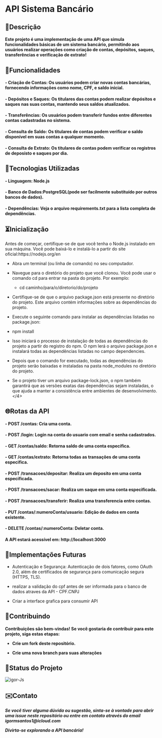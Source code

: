 <h1> API Sistema Bancário </h1>

<h2>📖Descrição</h2>
<h4>Este projeto é uma implementação de uma API que simula funcionalidades básicas de um sistema bancário, permitindo aos usuários realizar operações como criação de contas, depósitos, saques, transferências e verificação de extrato!</h4>

<h2>🔧Funcionalidades</h2>
<h4>- Criação de Contas: Os usuários podem criar novas contas bancárias, fornecendo informações como nome, CPF, e saldo inicial.</h4>
<h4>- Depósitos e Saques: Os titulares das contas podem realizar depósitos e saques nas suas contas, mantendo seus saldos atualizados.</h4>
<h4>- Transferências: Os usuários podem transferir fundos entre diferentes contas cadastradas no sistema.</h4>
<h4>- Consulta de Saldo: Os titulares de contas podem verificar o saldo disponível em suas contas a qualquer momento.</h4>
<h4>- Consulta de Extrato: Os titulares de contas podem verificar os registros de deposisto e saques por dia.</h4>

<h2>📡Tecnologias Utilizadas</h2>
 <h4>- Linguagem: Node.js</h4>
 <h4>- Banco de Dados:PostgreSQL(pode ser facilmente substituído por outros bancos de dados).</h4>
 <h4>- Dependências: Veja o arquivo requirements.txt para a lista completa de dependências.</h4>

<h2>⏳Inicialização</h2>
 </h4>Antes de começar, certifique-se de que você tenha o Node.js instalado em sua máquina. Você pode baixá-lo e instalá-lo a partir do site oficial:https://nodejs.org/en 
    
- Abra um terminal (ou linha de comando) no seu computador.

- Navegue para o diretório do projeto que você clonou. Você pode usar o comando cd para entrar na pasta do projeto. Por exemplo:
  - cd caminho/para/o/diretorio/do/projeto

- Certifique-se de que o arquivo package.json está presente no diretório do projeto. Este arquivo contém informações sobre as dependências do projeto.

- Execute o seguinte comando para instalar as dependências listadas no package.json:

 - npm install

 - Isso iniciará o processo de instalação de todas as dependências do projeto a partir do registro do npm. O npm lerá o arquivo package.json e instalará todas as dependências listadas no campo dependencies.

 - Depois que o comando for executado, todas as dependências do projeto serão baixadas e instaladas na pasta node_modules no diretório do projeto.

 - Se o projeto tiver um arquivo package-lock.json, o npm também garantirá que as versões exatas das dependências sejam instaladas, o que ajuda a manter a consistência entre ambientes de desenvolvimento.
</4>


<h2>🌐Rotas da API</h2>
<h4> - POST /contas: Cria uma conta.</h4>
<h4> - POST /login: Login na conta do usuario com email e senha cadastrados.</h4>
<h4> - GET /contas/saldo: Retorna saldo de uma conta específica.</h4>
<h4> - GET /contas/extrato: Retorna todas as transações de uma conta especifica.</h4>
<h4> - POST /transacoes/depositar: Realiza um deposito em uma conta especificada.</h4>
<h4> - POST /transacoes/sacar: Realiza um saque em uma conta especificada.</h4>
<h4> - POST /transacoes/transferir: Realiza uma transferencia entre contas.</h4>
<h4> - PUT /contas/:numeroConta/usuario: Edição de dados em conta existente.</h4>
<h4> - DELETE /contas/:numeroConta: Deletar conta.</h4>

<h4>A API estará acessível em: http://localhost:3000</h4>

<h2>💎Implementações Futuras</h2>

- Autenticação e Segurança: Autenticação de dois fatores, como OAuth 2.0, além de certificados  de segurança para comunicação segura (HTTPS, TLS).

- realizar a validação do cpf antes de ser informada para o banco de dados atraves da API - CPF.CNPJ

- Criar a interface grafica para consumir API

<h2>🤝Contribuindo</h2>

<h4>Contribuições são bem-vindas! Se você gostaria de contribuir para este projeto, siga estas etapas:

 - Crie um fork deste repositório.

 - Crie uma nova branch para suas alterações</h4>

 <h2>🔎Status do Projeto</h2>
 <img  alt="igor-Js" src="https://camo.githubusercontent.com/699a3b795a510e84dfbf4e752a6ad2025d1e17c4bd46c2e0ddc53bb006c4bf4a/68747470733a2f2f696d672e736869656c64732e696f2f62616467652f5374617475732d456d253230446573656e766f6c76696d656e746f2d677265656e">
 
<h2>✉️Contato</h2>

<h5>Se você tiver alguma dúvida ou sugestão, sinta-se à vontade para abrir uma issue neste repositório ou entre em contato através do email igormsantos1@icloud.com

Divirta-se explorando a API bancária!</h5>
